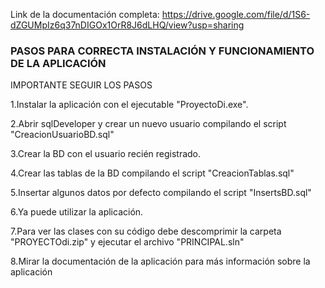 Link de la documentación completa: https://drive.google.com/file/d/1S6-dZGUMpIz6q37nDIGOx1OrR8J6dLHQ/view?usp=sharing

### **PASOS PARA CORRECTA INSTALACIÓN Y FUNCIONAMIENTO DE LA APLICACIÓN**

IMPORTANTE SEGUIR LOS PASOS

1.Instalar la aplicación con el ejecutable "ProyectoDi.exe".

2.Abrir sqlDeveloper y crear un nuevo usuario compilando el script "CreacionUsuarioBD.sql"

3.Crear la BD con el usuario recién registrado.

4.Crear las tablas de la BD compilando el script "CreacionTablas.sql"

5.Insertar algunos datos por defecto compilando el script "InsertsBD.sql"

6.Ya puede utilizar la aplicación.

7.Para ver las clases con su código debe descomprimir la carpeta "PROYECTOdi.zip" y ejecutar el archivo "PRINCIPAL.sln"

8.Mirar la documentación de la aplicación para más información sobre la aplicación
